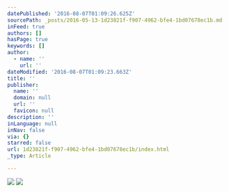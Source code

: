 ```yaml
---
datePublished: '2016-08-07T01:09:26.625Z'
sourcePath: _posts/2016-05-13-1d23821f-f907-4962-bfe4-1bd07678ec1b.md
inFeed: true
authors: []
hasPage: true
keywords: []
author:
  - name: ''
    url: ''
dateModified: '2016-08-07T01:09:23.663Z'
title: ''
publisher:
  name: ''
  domain: null
  url: ''
  favicon: null
description: ''
inLanguage: null
inNav: false
via: {}
starred: false
url: 1d23821f-f907-4962-bfe4-1bd07678ec1b/index.html
_type: Article

---
```

![](https://the-grid-user-content.s3-us-west-2.amazonaws.com/d0ffd18c-e40b-4128-8472-5325606d37e7.jpg)
![](https://the-grid-user-content.s3-us-west-2.amazonaws.com/34441d4c-83d9-4152-b870-349c866d0285.gif)